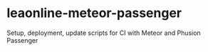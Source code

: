 # leaonline-meteor-passenger
Setup, deployment, update scripts for CI with Meteor and Phusion Passenger
